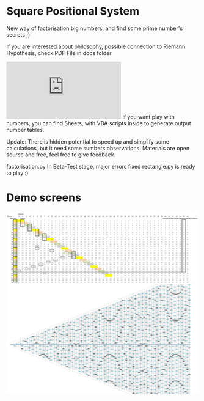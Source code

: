 # Square Positional System

New way of factorisation big numbers, and find some prime number's secrets ;)

If you are interested about philosophy, possible connection to Riemann Hypothesis, check PDF File in docs folder

![Square_positional_System.pdf](https://github.com/VoitecP/Square_Positional_System/blob/e7e05679fedfad53625bd43dd423a867394c9248/Docs/Square%20Positional%20System.pdf)
If you want play with numbers, you can find Sheets, with VBA scripts inside to generate output number tables.

Update: There is hidden potential to speed up and simplify some calculations, but it need some sumbers observations.
Materials are open source and free, feel free to give feedback.

factorisation.py In Beta-Test stage, major errors fixed 
rectangle.py is ready to play :)

# Demo screens
![image](https://github.com/VoitecP/Square_Positional_System/blob/e7e05679fedfad53625bd43dd423a867394c9248/images/screen01.jpg)
![image](https://github.com/VoitecP/Square_Positional_System/blob/e7e05679fedfad53625bd43dd423a867394c9248/images/screen02.jpg)



